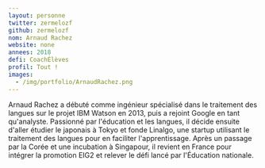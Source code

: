 ```yaml
---
layout: personne
twitter: zermelozf
github: zermelozf
nom: Arnaud Rachez
website: none
annees: 2018
defi: CoachÉlèves
profil: Tout !
images:
  - /img/portfolio/ArnaudRachez.png
---
```


Arnaud Rachez a débuté comme ingénieur spécialisé dans le traitement
des langues sur le projet IBM Watson en 2013, puis a rejoint Google en
tant qu'analyste. Passionné par l'éducation et les langues, il décide
ensuite d'aller étudier le japonais à Tokyo et fonde Linalgo, une
startup utilisant le traitement des langues pour en faciliter
l'apprentissage. Après un passage par la Corée et une incubation à
Singapour, il revient en France pour intégrer la promotion EIG2 et
relever le défi lancé par l'Éducation nationale.
